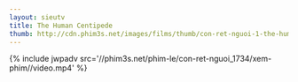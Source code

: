 ```yaml
---
layout: sieutv
title: The Human Centipede
thumb: http://cdn.phim3s.net/images/films/thumb/con-ret-nguoi-1-the-human-centipede-2009.jpg
---
```

{% include jwpadv src='//phim3s.net/phim-le/con-ret-nguoi_1734/xem-phim//video.mp4' %}